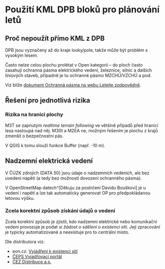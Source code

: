 # Použití KML DPB bloků pro plánování letů

## Proč nepoužít přímo KML z DPB

DPB jsou vyznačeny až do kraje louky/pole, takže může být problém s vysokým lesem.

Často nelze celou plochu prolétat v Open kategorii – do ploch často zasahují ochranná pásma elektrického vedení, železnice, silnic a dalších liniových staveb, případně je tu ochranné pásmo MZCHÚ/VZCHÚ a pod.

Viz blíže [dokument Ochranná pásma na webu Letejte zodpovědně](http://letejtezodpovedne.cz/content/documents/Ochranna_pasma.pdf).

## Řešení pro jednotlivá rizika

### Rizika na hranici plochy
M3T se zapnutým *realtime terrain following* ve většině případů před hranicí lesa nastoupá nad něj. M30t a M2EA ne, možným řešením je plochu z krajů zmenšit o bezpečnostní pás.

V QGIS k tomu slouží funkce Buffer (např. -10 m).

## Nadzemní elektrická vedení

V ČÚZK zdrojích (DATA 50) jsou údaje o nadzemních vedeních, ale bez uvedení napětí (a tedy bez možnosti dovození ochranného pásma).

V OpenStreetMap datech^[Děkuju za postrčení Davidu Bouškovi] je u vedení i napětí a lze tak automaticky generovat OP pro předpokládanou letovou výšku.

### Zcela korektní způsob získání údajů o vedení

Zcela korektní způsob je zjistit, kdo nadzemní elektrické nebo komunikační vedení provozuje je podat si *žádost o sdělení o existenci sítí*. Její zpracování je typicky automatizované a neexistuje pro to centrální místo.

Dle distributora viz:
 - eon.cz: [Vyjádření k existenci sítí](https://www.eon.cz/firemni-zakaznici/zakaznicka-pece/technicke-dotazy/vyjadreni-k-existenci-siti/)
 - [ČEPS Vyjadřovací portál](https://vp.ceps.cz)
 - [ČEZ Distribuce a.s.](https://geoportal.cezdistribuce.cz/Geoportal.ses/ves.aspx)


